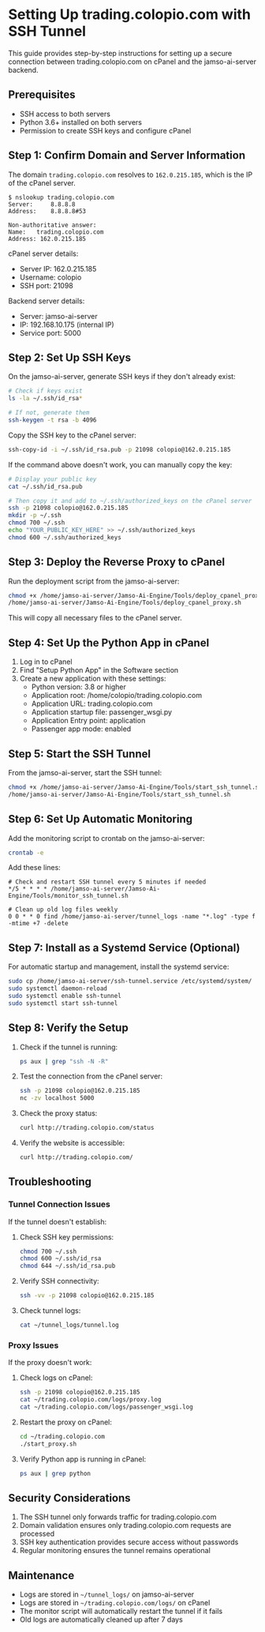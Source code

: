 # Setting Up trading.colopio.com with SSH Tunnel

This guide provides step-by-step instructions for setting up a secure connection between trading.colopio.com on cPanel and the jamso-ai-server backend.

## Prerequisites

- SSH access to both servers
- Python 3.6+ installed on both servers
- Permission to create SSH keys and configure cPanel

## Step 1: Confirm Domain and Server Information

The domain `trading.colopio.com` resolves to `162.0.215.185`, which is the IP of the cPanel server.

```
$ nslookup trading.colopio.com
Server:		8.8.8.8
Address:	8.8.8.8#53

Non-authoritative answer:
Name:	trading.colopio.com
Address: 162.0.215.185
```

cPanel server details:
- Server IP: 162.0.215.185
- Username: colopio
- SSH port: 21098

Backend server details:
- Server: jamso-ai-server
- IP: 192.168.10.175 (internal IP)
- Service port: 5000

## Step 2: Set Up SSH Keys

On the jamso-ai-server, generate SSH keys if they don't already exist:

```bash
# Check if keys exist
ls -la ~/.ssh/id_rsa*

# If not, generate them
ssh-keygen -t rsa -b 4096
```

Copy the SSH key to the cPanel server:

```bash
ssh-copy-id -i ~/.ssh/id_rsa.pub -p 21098 colopio@162.0.215.185
```

If the command above doesn't work, you can manually copy the key:

```bash
# Display your public key
cat ~/.ssh/id_rsa.pub

# Then copy it and add to ~/.ssh/authorized_keys on the cPanel server
ssh -p 21098 colopio@162.0.215.185
mkdir -p ~/.ssh
chmod 700 ~/.ssh
echo "YOUR_PUBLIC_KEY_HERE" >> ~/.ssh/authorized_keys
chmod 600 ~/.ssh/authorized_keys
```

## Step 3: Deploy the Reverse Proxy to cPanel

Run the deployment script from the jamso-ai-server:

```bash
chmod +x /home/jamso-ai-server/Jamso-Ai-Engine/Tools/deploy_cpanel_proxy.sh
/home/jamso-ai-server/Jamso-Ai-Engine/Tools/deploy_cpanel_proxy.sh
```

This will copy all necessary files to the cPanel server.

## Step 4: Set Up the Python App in cPanel

1. Log in to cPanel
2. Find "Setup Python App" in the Software section
3. Create a new application with these settings:
   - Python version: 3.8 or higher
   - Application root: /home/colopio/trading.colopio.com
   - Application URL: trading.colopio.com
   - Application startup file: passenger_wsgi.py
   - Application Entry point: application
   - Passenger app mode: enabled

## Step 5: Start the SSH Tunnel

From the jamso-ai-server, start the SSH tunnel:

```bash
chmod +x /home/jamso-ai-server/Jamso-Ai-Engine/Tools/start_ssh_tunnel.sh
/home/jamso-ai-server/Jamso-Ai-Engine/Tools/start_ssh_tunnel.sh
```

## Step 6: Set Up Automatic Monitoring

Add the monitoring script to crontab on the jamso-ai-server:

```bash
crontab -e
```

Add these lines:

```
# Check and restart SSH tunnel every 5 minutes if needed
*/5 * * * * /home/jamso-ai-server/Jamso-Ai-Engine/Tools/monitor_ssh_tunnel.sh

# Clean up old log files weekly
0 0 * * 0 find /home/jamso-ai-server/tunnel_logs -name "*.log" -type f -mtime +7 -delete
```

## Step 7: Install as a Systemd Service (Optional)

For automatic startup and management, install the systemd service:

```bash
sudo cp /home/jamso-ai-server/ssh-tunnel.service /etc/systemd/system/
sudo systemctl daemon-reload
sudo systemctl enable ssh-tunnel
sudo systemctl start ssh-tunnel
```

## Step 8: Verify the Setup

1. Check if the tunnel is running:
   ```bash
   ps aux | grep "ssh -N -R"
   ```

2. Test the connection from the cPanel server:
   ```bash
   ssh -p 21098 colopio@162.0.215.185
   nc -zv localhost 5000
   ```

3. Check the proxy status:
   ```bash
   curl http://trading.colopio.com/status
   ```

4. Verify the website is accessible:
   ```bash
   curl http://trading.colopio.com/
   ```

## Troubleshooting

### Tunnel Connection Issues

If the tunnel doesn't establish:

1. Check SSH key permissions:
   ```bash
   chmod 700 ~/.ssh
   chmod 600 ~/.ssh/id_rsa
   chmod 644 ~/.ssh/id_rsa.pub
   ```

2. Verify SSH connectivity:
   ```bash
   ssh -vv -p 21098 colopio@162.0.215.185
   ```

3. Check tunnel logs:
   ```bash
   cat ~/tunnel_logs/tunnel.log
   ```

### Proxy Issues

If the proxy doesn't work:

1. Check logs on cPanel:
   ```bash
   ssh -p 21098 colopio@162.0.215.185
   cat ~/trading.colopio.com/logs/proxy.log
   cat ~/trading.colopio.com/logs/passenger_wsgi.log
   ```

2. Restart the proxy on cPanel:
   ```bash
   cd ~/trading.colopio.com
   ./start_proxy.sh
   ```

3. Verify Python app is running in cPanel:
   ```bash
   ps aux | grep python
   ```

## Security Considerations

1. The SSH tunnel only forwards traffic for trading.colopio.com
2. Domain validation ensures only trading.colopio.com requests are processed
3. SSH key authentication provides secure access without passwords
4. Regular monitoring ensures the tunnel remains operational

## Maintenance

- Logs are stored in `~/tunnel_logs/` on jamso-ai-server
- Logs are stored in `~/trading.colopio.com/logs/` on cPanel
- The monitor script will automatically restart the tunnel if it fails
- Old logs are automatically cleaned up after 7 days
